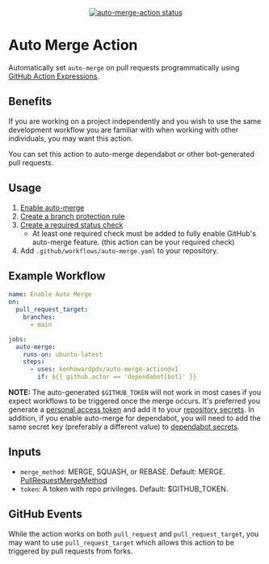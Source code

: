 <p align="center">
  <a href="https://github.com/kenhowardpdx/auto-merge-action/actions"><img alt="auto-merge-action status" src="https://github.com/kenhowardpdx/auto-merge-action/workflows/build-test/badge.svg"></a>
</p>

# Auto Merge Action

Automatically set `auto-merge` on pull requests programmatically using
[GitHub Action Expressions][github-expressions].

## Benefits

If you are working on a project independently and you wish to use the same
development workflow you are familiar with when working with other individuals,
you may want this action.

You can set this action to auto-merge dependabot or other bot-generated pull
requests.

## Usage

1. [Enable auto-merge][github-auto-merge]
1. [Create a branch protection rule][github-branch-protection]
1. [Create a required status check][github-required-check]
   - At least one required check must be added to fully enable GitHub's
      auto-merge feature. (this action can be your required check)
1. Add `.github/workflows/auto-merge.yaml` to your repository.

## Example Workflow

```yaml
name: Enable Auto Merge
on:
  pull_request_target:
    branches:
      - main

jobs:
  auto-merge:
    runs-on: ubuntu-latest
    steps:
      - uses: kenhowardpdx/auto-merge-action@v1
        if: ${{ github.actor == 'dependabot[bot]' }}
```

**NOTE:** The auto-generated `$GITHUB_TOKEN` will not work in most cases if you
expect workflows to be triggered once the merge occurs. It's preferred you
generate a [personal access token][github-personal-access-token] and add it to
your [repository secrets][github-actions-secrets]. In addition, if you enable
auto-merge for dependabot, you will need to add the same secret key (preferably
a different value) to [dependabot secrets][github-dependabot-secrets].

## Inputs

- `merge_method`: MERGE, SQUASH, or REBASE. Default: MERGE.
  [PullRequestMergeMethod][github-graphql-pull-request-merge-method]
- `token`: A token with repo privileges. Default: $GITHUB_TOKEN.

## GitHub Events

While the action works on both `pull_request` and `pull_request_target`, you may
want to use `pull_request_target` which allows this action to be triggered by
pull requests from forks.

[github-auto-merge]: https://docs.github.com/en/pull-requests/collaborating-with-pull-requests/incorporating-changes-from-a-pull-request/automatically-merging-a-pull-request#enabling-auto-merge
[github-branch-protection]: https://docs.github.com/en/repositories/configuring-branches-and-merges-in-your-repository/defining-the-mergeability-of-pull-requests/managing-a-branch-protection-rule#creating-a-branch-protection-rule
[github-dependabot-secrets]: https://docs.github.com/en/rest/dependabot/secrets
[github-expressions]: https://docs.github.com/en/actions/learn-github-actions/expressions
[github-graphql-pull-request-merge-method]: https://docs.github.com/en/graphql/reference/enums#pullrequestmergemethod
[github-personal-access-token]: https://docs.github.com/en/authentication/keeping-your-account-and-data-secure/creating-a-personal-access-token
[github-actions-secrets]: https://docs.github.com/en/rest/actions/secrets
[github-required-check]: https://docs.github.com/en/repositories/configuring-branches-and-merges-in-your-repository/defining-the-mergeability-of-pull-requests/troubleshooting-required-status-checks
